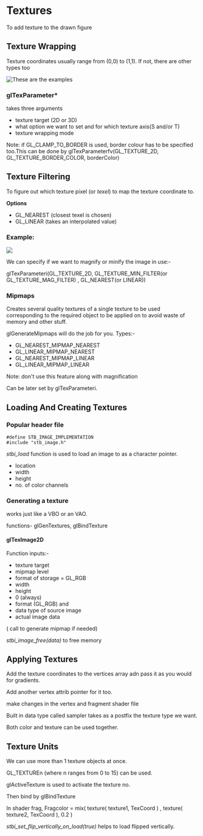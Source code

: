 # Textures

To add texture to the drawn figure

## Texture Wrapping

Texture coordinates usually range from (0,0) to (1,1). If not, there are other types too

![These are the examples](https://learnopengl.com/img/getting-started/texture_wrapping.png)



### glTexParameter*

takes three arguments
- texture target (2D or 3D)
-  what option we want to set and for which texture axis(S and/or T)
- texture wrapping mode

Note: if GL_CLAMP_TO_BORDER is used, border colour has to be specified too.This can be done by glTexParameterfv(GL_TEXTURE_2D, GL_TEXTURE_BORDER_COLOR, borderColor)

## Texture Filtering

To figure out which texture pixel (or _texel_) to map the texture coordinate to. 

**Options** 
- GL_NEAREST (closest texel is chosen)
- GL_LINEAR (takes an interpolated value)

### Example:
![](https://learnopengl.com/img/getting-started/texture_filtering.png)

We can specify if we want to magnify or minify the image in use:- 

glTexParameteri(GL_TEXTURE_2D, GL_TEXTURE_MIN_FILTER(or GL_TEXTURE_MAG_FILTER) , GL_NEAREST(or LINEAR))

### Mipmaps

Creates several quality textures of a single texture to be used corresponding to the required object to be applied on to avoid waste of memory and other stuff.

glGenerateMipmaps will do the job for you.
Types:- 
- GL_NEAREST_MIPMAP_NEAREST
- GL_LINEAR_MIPMAP_NEAREST
- GL_NEAREST_MIPMAP_LINEAR
- GL_LINEAR_MIPMAP_LINEAR

Note: don't use this feature along with magnification

Can be later set by glTexParameteri.

## Loading And Creating Textures

### Popular header file
```
#define STB_IMAGE_IMPLEMENTATION
#include "stb_image.h"
```

_stbi_load_ function is used to load an image to as a character pointer. 
- location
- width
- height
- no. of color channels

### Generating a texture

works just like a VBO or an VAO.

functions- glGenTextures, glBindTexture

#### glTexImage2D

Function inputs:-
- texture target
- mipmap level
- format of storage = GL_RGB
- width
- height
-  0 (always)
-  format (GL_RGB) and
- data type of source image
- actual image data

( call to generate mipmap if needed)

_stbi_image_free(data)_ to free memory

## Applying Textures

Add the texture coordinates to the vertices array adn pass it as you would for gradients.

Add another vertex attrib pointer for it too.

make changes in the vertex and fragment shader file

Built in data type called sampler  takes as  a postfix the texture type we want.

Both color and texture can be used together.

## Texture Units

We can use more than 1 texture objects at once.

GL_TEXTUREn (where n ranges from 0 to 15) can be used.

glActiveTexture is used to activate the texture no.

Then bind by glBindTexture

In shader frag, Fragcolor = mix( texture( texture1, TexCoord ) , texture( texture2, TexCoord ), 0.2 )

_stbi_set_flip_vertically_on_load(true)_ helps to load flipped vertically.
